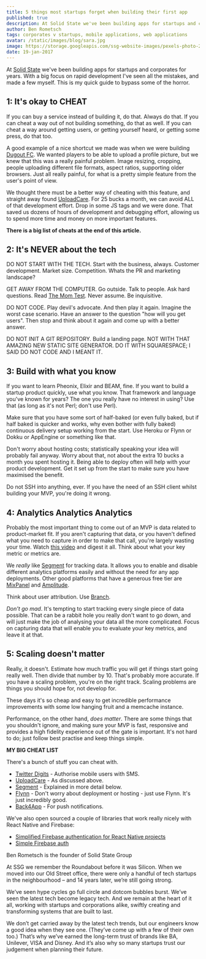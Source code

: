 ```yaml
---
title: 5 things most startups forget when building their first app
published: true
description: At Solid State we've been building apps for startups and corporates for years. With a big focus on rapid development I've seen all the mistakes, and made a few myself.  This is my quick guide to bypass some of the horror.
author: Ben Rometsch
tags: corporates v startups, mobile applications, web applications
avatar: /static/images/blog/sara.jpg
image: https://storage.googleapis.com/ssg-website-images/pexels-photo-237911.jpeg
date: 19-jan-2017
---
```


At [Solid State](https://solidstategroup.com/) we've been building apps for startups and corporates for years. With a big focus on rapid development I've seen all the mistakes, and made a few myself.  This is my quick guide to bypass some of the horror.

## 1: It's okay to CHEAT

If you can buy a service instead of building it, do that. Always do that. If you can cheat a way out of not building something, do that as well. If you can cheat a way around getting users, or getting yourself heard, or getting some press, do that too.

A good example of a nice shortcut we made was when we were building [Dugout FC](https://www.dugoutfc.com). We wanted players to be able to upload a profile picture, but we knew that this was a really painful problem. Image resizing, cropping, people uploading different file formats, aspect ratios, supporting older browsers. Just all really painful, for what is a pretty simple feature from the user's point of view.

We thought there must be a better way of cheating with this feature, and straight away found [UploadCare](https://uploadcare.com/). For 25 bucks a month, we can avoid ALL of that development effort. Drop in some JS tags and we were done. That saved us dozens of hours of development and debugging effort, allowing us to spend more time and money on more important features.

**There is a big list of cheats at the end of this article.**



## 2: It's NEVER about the tech

DO NOT START WITH THE TECH. Start with the business, always. Customer development. Market size. Competition. Whats the PR and marketing landscape?

GET AWAY FROM THE COMPUTER. Go outside. Talk to people. Ask hard questions. Read [The Mom Test](https://www.amazon.co.uk/Mom-Test-customers-business-everyone/dp/1492180742?tag=httprobfitcom-21). Never assume. Be inquisitive.

DO NOT CODE. Play devil's advocate. And then play it again. Imagine the worst case scenario. Have an answer to the question "how will you get users". Then stop and think about it again and come up with a better answer.

DO NOT INIT A GIT REPOSITORY. Build a landing page. NOT WITH THAT AMAZING NEW STATIC SITE GENERATOR. DO IT WITH SQUARESPACE; I SAID DO NOT CODE AND I MEANT IT.



## 3: Build with what you know

If you want to learn Pheonix, Elixir and BEAM, fine. If you want to build a startup product quickly, use what you know. That framework and language you've known for years? The one you really have no interest in using? Use that (as long as it's not Perl; don't use Perl).

Make sure that you have some sort of half-baked (or even fully baked, but if half baked is quicker and works, why even bother with fully baked) continuous delivery setup working from the start. Use Heroku or Flynn or Dokku or AppEngine or something like that.

Don't worry about hosting costs; statistically speaking your idea will probably fail anyway. Worry about that, not about the extra 10 bucks a month you spent hosting it. Being able to deploy often will help with your product development. Get it set up from the start to make sure you have maximised the benefit.

Do not SSH into anything, ever. If you have the need of an SSH client whilst building your MVP, you're doing it wrong.



## 4: Analytics Analytics Analytics

Probably the most important thing to come out of an MVP is data related to product-market fit. If you aren't capturing that data, or you haven't defined what you need to capture in order to make that call, you're largely wasting your time. Watch [this video](https://www.youtube.com/watch?v=n_yHZ_vKjno) and digest it all. Think about what your key metric or metrics are.

We *really* like [Segment](https://segment.com/) for tracking data. It allows you to enable and disable different analytics platforms easily and without the need for any app deployments. Other good platforms that have a generous free tier are [MixPanel](https://mixpanel.com/) and [Amplitude](https://amplitude.com/).

Think about user attribution. Use [Branch](https://branch.io/).

*Don't go mad*. It's tempting to start tracking every single piece of data possible. That can be a rabbit hole you really don't want to go down, and will just make the job of analysing your data all the more complicated. Focus on capturing data that will enable you to evaluate your key metrics, and leave it at that.



## 5: Scaling doesn't matter

Really, it doesn't. Estimate how much traffic you will get if things start going really well. Then divide that number by 10. That's probably more accurate. If you have a scaling problem, you're on the right track. Scaling problems are things you should hope for, not develop for.

These days it's so cheap and easy to get incredible performance improvements with some low hanging fruit and a memcache instance.

Performance, on the other hand, *does matter*. There are some things that you shouldn't ignore, and making sure your MVP is fast, responsive and provides a high fidelity experience out of the gate is important. It's not hard to do; just follow best practise and keep things simple.



**MY BIG CHEAT LIST**

There's a bunch of stuff you can cheat with.

- [Twitter Digits](https://get.digits.com/) - Authorise mobile users with SMS.
- [UploadCare](https://uploadcare.com/) - As discussed above.
- [Segment](https://segment.com/) - Explained in more detail below.
- [Flynn](https://flynn.io/) - Don't worry about deployment or hosting - just use Flynn. It's just incredibly good.
- [Back4App](https://www.back4app.com/) - For push notifications.

We've also open sourced a couple of libraries that work really nicely with React Native and Firebase:

- [Simplified Firebase authentication for React Native projects](https://github.com/SolidStateGroup/react-native-firebase-auth)
- [Simple Firebase auth](https://github.com/SolidStateGroup/simple-firebase-auth)



Ben Rometsch is the founder of Solid State Group

At SSG we remember the Roundabout before it was Silicon. When we moved into our Old Street office, there were only a handful of tech startups in the neighbourhood – and 14 years later, we’re still going strong.

We’ve seen hype cycles go full circle and dotcom bubbles burst. We’ve seen the latest tech become legacy tech. And we remain at the heart of it all, working with startups and corporations alike, swiftly creating and transforming systems that are built to last.

We don’t get carried away by the latest tech trends, but our engineers know a good idea when they see one. (They’ve come up with a few of their own too.) That’s why we’ve earned the long-term trust of brands like BA, Unilever, VISA and Disney. And it’s also why so many startups trust our judgement when planning their future.